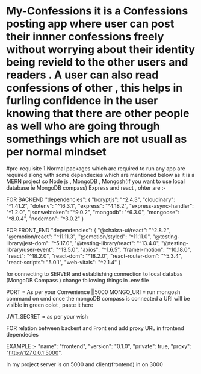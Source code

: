 ﻿# My-Confessions it is a Confessions posting app where user can post their innner confessions freely without worrying about their identity being revield to the other users and readers . A user can also read confessions of other , this helps in furling confidence in the user knowing that there are other people as well who are going through somethings which are not usuall as per normal mindset 

#pre-requisite 
1.Normal packages which are required to run any app are required along with some dependecies which are mentioned below as it is a MERN project so Node js , MongoDB , Mongosh(If you want to use local database ie MongoDB compass) Express and react , ohter are :-

FOR BACKEND 
 "dependencies": {
        "bcryptjs": "^2.4.3",
        "cloudinary": "^1.41.2",
        "dotenv": "^16.3.1",
        "express": "^4.18.2",
        "express-async-handler": "^1.2.0",
        "jsonwebtoken": "^9.0.2",
        "mongodb": "^6.3.0",
        "mongoose": "^8.0.4",
        "nodemon": "^3.0.2"
      }

FOR FRONT_END
 "dependencies": {
        "@chakra-ui/react": "^2.8.2",
        "@emotion/react": "^11.11.3",
        "@emotion/styled": "^11.11.0",
        "@testing-library/jest-dom": "^5.17.0",
        "@testing-library/react": "^13.4.0",
        "@testing-library/user-event": "^13.5.0",
        "axios": "^1.6.5",
        "framer-motion": "^10.18.0",
        "react": "^18.2.0",
        "react-dom": "^18.2.0",
        "react-router-dom": "^5.3.4",
        "react-scripts": "5.0.1",
        "web-vitals": "^2.1.4"
      }


for connecting to SERVER and establishing connection to local databas (MongoDB Compass ) change following things in .env file 

PORT = As per your Convenience ||5000
MONGO_URI = run mongosh command on cmd once the mongoDB compass is connected a URI will be visible in green colot , paste it here 

JWT_SECRET = as per your wish 


FOR relation between backent and Front end add proxy URL in frontend dependecies 

EXAMPLE :- "name": "frontend",
  "version": "0.1.0",
  "private": true,
  "proxy": "http://127.0.0.1:5000",

In  my project server is on 5000 and client(frontend) in on 3000

